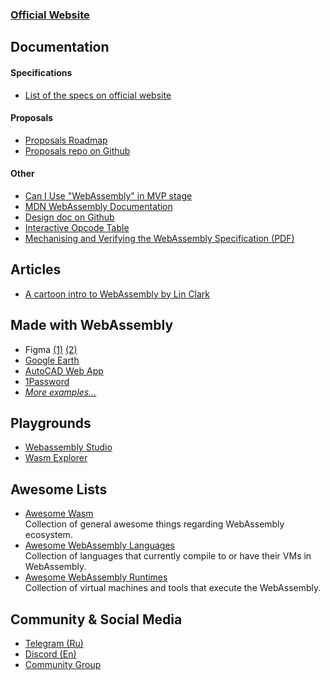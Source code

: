 ### [Official Website](https://webassembly.org)

## Documentation

#### Specifications
 - [List of the specs on official website](https://webassembly.github.io/spec)

#### Proposals
 - [Proposals Roadmap](https://webassembly.org/roadmap)
 - [Proposals repo on Github](https://github.com/WebAssembly/proposals)

#### Other
 - [Can I Use "WebAssembly" in MVP stage](https://caniuse.com/#search=WebAssembly)
 - [MDN WebAssembly Documentation](https://developer.mozilla.org/en-US/docs/WebAssembly)
 - [Design doc on Github](https://github.com/WebAssembly/design)
 - [Interactive Opcode Table](https://pengowray.github.io/wasm-ops)
 - [Mechanising and Verifying the WebAssembly Specification (PDF)](https://www.cl.cam.ac.uk/~caw77/papers/mechanising-and-verifying-the-webassembly-specification.pdf)

## Articles
 - [A cartoon intro to WebAssembly by Lin Clark](https://hacks.mozilla.org/2017/02/a-cartoon-intro-to-webassembly)

## Made with WebAssembly
 - Figma
 [(1)](https://www.figma.com/blog/webassembly-cut-figmas-load-time-by-3x/)
 [(2)](https://www.figma.com/blog/how-we-built-the-figma-plugin-system)
 - [Google Earth](https://blog.chromium.org/2019/06/webassembly-brings-google-earth-to-more.html)
 - [AutoCAD Web App](https://blogs.autodesk.com/autocad/autocad-web-app-google-io-2018)
 - [1Password](https://blog.1password.com/1password-x-may-2019-update)
 - [*More examples...*](https://madewithwebassembly.com)

## Playgrounds
 - [Webassembly Studio](https://webassembly.studio)
 - [Wasm Explorer](https://mbebenita.github.io/WasmExplorer)

## Awesome Lists

 - [Awesome Wasm](https://github.com/mbasso/awesome-wasm)<br/>
 Collection of general awesome things regarding WebAssembly ecosystem.
 - [Awesome WebAssembly Languages](https://github.com/appcypher/awesome-wasm-langs)<br/>
 Collection of languages that currently compile to or have their VMs in WebAssembly.
 - [Awesome WebAssembly Runtimes](https://github.com/appcypher/awesome-wasm-runtimes)<br/>
 Collection of virtual machines and tools that execute the WebAssembly.

## Community & Social Media
 - [Telegram (Ru)](https://t.me/WebAssembly_ru)
 - [Discord (En)](https://discord.gg/ZXvmT6q)
 - [Community Group](https://www.w3.org/community/webassembly)
